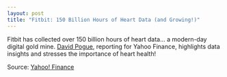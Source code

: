 ```yaml
---
layout: post
title: "Fitbit: 150 Billion Hours of Heart Data (and Growing!)"
---
```


Fitbit has collected over 150 billion hours of heart data... a modern-day digital gold mine. [David Pogue](https://www.linkedin.com/in/pogue/), reporting for Yahoo Finance, highlights data insights and stresses the importance of heart health!

Source: [Yahoo! Finance](https://finance.yahoo.com/news/exclusive-fitbits-150-billion-hours-heart-data-reveals-secrets-human-health-133124215.html)
